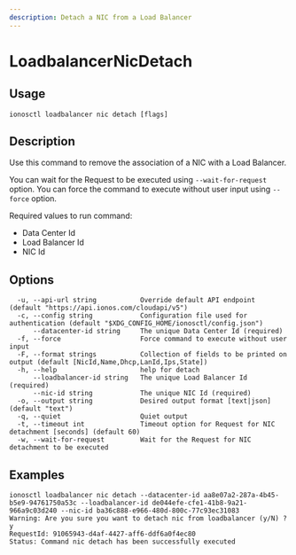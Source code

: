 ```yaml
---
description: Detach a NIC from a Load Balancer
---
```


# LoadbalancerNicDetach

## Usage

```text
ionosctl loadbalancer nic detach [flags]
```

## Description

Use this command to remove the association of a NIC with a Load Balancer.

You can wait for the Request to be executed using `--wait-for-request` option. You can force the command to execute without user input using `--force` option.

Required values to run command:

* Data Center Id
* Load Balancer Id
* NIC Id

## Options

```text
  -u, --api-url string           Override default API endpoint (default "https://api.ionos.com/cloudapi/v5")
  -c, --config string            Configuration file used for authentication (default "$XDG_CONFIG_HOME/ionosctl/config.json")
      --datacenter-id string     The unique Data Center Id (required)
  -f, --force                    Force command to execute without user input
  -F, --format strings           Collection of fields to be printed on output (default [NicId,Name,Dhcp,LanId,Ips,State])
  -h, --help                     help for detach
      --loadbalancer-id string   The unique Load Balancer Id (required)
      --nic-id string            The unique NIC Id (required)
  -o, --output string            Desired output format [text|json] (default "text")
  -q, --quiet                    Quiet output
  -t, --timeout int              Timeout option for Request for NIC detachment [seconds] (default 60)
  -w, --wait-for-request         Wait for the Request for NIC detachment to be executed
```

## Examples

```text
ionosctl loadbalancer nic detach --datacenter-id aa8e07a2-287a-4b45-b5e9-94761750a53c --loadbalancer-id de044efe-cfe1-41b8-9a21-966a9c03d240 --nic-id ba36c888-e966-480d-800c-77c93ec31083 
Warning: Are you sure you want to detach nic from loadbalancer (y/N) ? 
y
RequestId: 91065943-d4af-4427-aff6-ddf6a0f4ec80
Status: Command nic detach has been successfully executed
```

